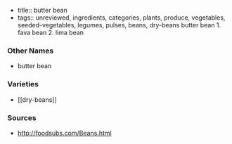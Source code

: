 - title:: butter bean
- tags:: unreviewed, ingredients, categories, plants, produce, vegetables, seeded-vegetables, legumes, pulses, beans, dry-beans
butter bean 1. fava bean 2. lima bean

### Other Names

* butter bean

### Varieties

* [[dry-beans]]

### Sources
* http://foodsubs.com/Beans.html
